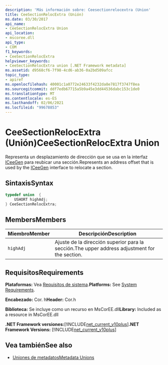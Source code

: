 ```yaml
---
description: 'Más información sobre: Ceesectionrelocextra (Union'
title: CeeSectionRelocExtra (Unión)
ms.date: 03/30/2017
api_name:
- CeeSectionRelocExtra Union
api_location:
- mscoree.dll
api_type:
- COM
f1_keywords:
- CeeSectionRelocExtra
helpviewer_keywords:
- CeeSectionRelocExtra union [.NET Framework metadata]
ms.assetid: d9568cf6-7f98-4cd6-ab36-0a2bd509afcc
topic_type:
- apiref
ms.openlocfilehash: 40001c1a0772e24633f4232da8e7817f3747f8ea
ms.sourcegitcommit: ddf7edb67715a5b9a45e3dd44536dabc153c1de0
ms.translationtype: MT
ms.contentlocale: es-ES
ms.lasthandoff: 02/06/2021
ms.locfileid: "99678853"
---
```

# <a name="ceesectionrelocextra-union"></a><span data-ttu-id="b6760-103">CeeSectionRelocExtra (Unión)</span><span class="sxs-lookup"><span data-stu-id="b6760-103">CeeSectionRelocExtra Union</span></span>

<span data-ttu-id="b6760-104">Representa un desplazamiento de dirección que se usa en la interfaz [ICeeGen](iceegen-interface.md) para reubicar una sección.</span><span class="sxs-lookup"><span data-stu-id="b6760-104">Represents an address offset that is used by the [ICeeGen](iceegen-interface.md) interface to relocate a section.</span></span>  
  
## <a name="syntax"></a><span data-ttu-id="b6760-105">Sintaxis</span><span class="sxs-lookup"><span data-stu-id="b6760-105">Syntax</span></span>  
  
```cpp  
typedef union  {  
    USHORT highAdj;  
} CeeSectionRelocExtra;  
```  
  
## <a name="members"></a><span data-ttu-id="b6760-106">Members</span><span class="sxs-lookup"><span data-stu-id="b6760-106">Members</span></span>  
  
|<span data-ttu-id="b6760-107">Miembro</span><span class="sxs-lookup"><span data-stu-id="b6760-107">Member</span></span>|<span data-ttu-id="b6760-108">Descripción</span><span class="sxs-lookup"><span data-stu-id="b6760-108">Description</span></span>|  
|------------|-----------------|  
|`highAdj`|<span data-ttu-id="b6760-109">Ajuste de la dirección superior para la sección.</span><span class="sxs-lookup"><span data-stu-id="b6760-109">The upper address adjustment for the section.</span></span>|  
  
## <a name="requirements"></a><span data-ttu-id="b6760-110">Requisitos</span><span class="sxs-lookup"><span data-stu-id="b6760-110">Requirements</span></span>  

 <span data-ttu-id="b6760-111">**Plataformas:** Vea [Requisitos de sistema](../../get-started/system-requirements.md).</span><span class="sxs-lookup"><span data-stu-id="b6760-111">**Platforms:** See [System Requirements](../../get-started/system-requirements.md).</span></span>  
  
 <span data-ttu-id="b6760-112">**Encabezado:** Cor. h</span><span class="sxs-lookup"><span data-stu-id="b6760-112">**Header:** Cor.h</span></span>  
  
 <span data-ttu-id="b6760-113">**Biblioteca:** Se incluye como un recurso en MsCorEE.dll</span><span class="sxs-lookup"><span data-stu-id="b6760-113">**Library:** Included as a resource in MsCorEE.dll</span></span>  
  
 <span data-ttu-id="b6760-114">**.NET Framework versiones:**[!INCLUDE[net_current_v10plus](../../../../includes/net-current-v10plus-md.md)]</span><span class="sxs-lookup"><span data-stu-id="b6760-114">**.NET Framework Versions:** [!INCLUDE[net_current_v10plus](../../../../includes/net-current-v10plus-md.md)]</span></span>  
  
## <a name="see-also"></a><span data-ttu-id="b6760-115">Vea también</span><span class="sxs-lookup"><span data-stu-id="b6760-115">See also</span></span>

- [<span data-ttu-id="b6760-116">Uniones de metadatos</span><span class="sxs-lookup"><span data-stu-id="b6760-116">Metadata Unions</span></span>](metadata-unions.md)
